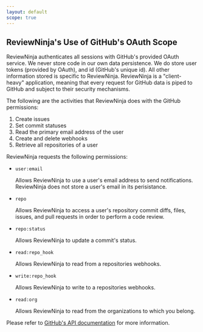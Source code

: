 ```yaml
---
layout: default
scope: true
---
```


## ReviewNinja's Use of GitHub's OAuth Scope

ReviewNinja authenticates all sessions with GitHub's provided OAuth service.
We never store code in our own data persistence. We do store user tokens
(provided by OAuth), and id (GitHub's unique id). All other information stored
is specific to ReviewNinja. ReviewNinja is a "client-heavy" application,
meaning that every request for GitHub data is piped to GitHub and subject to
their security mechanisms.

The following are the activities that ReviewNinja does with the GitHub
permissions:

  1. Create issues
  2. Set commit statuses
  3. Read the primary email address of the user
  4. Create and delete webhooks
  5. Retrieve all repositories of a user

ReviewNinja requests the following permissions:  

 * `user:email`

	Allows ReviewNinja to use a user's email address to send notifications.
	ReviewNinja does not store a user's email in its perisistance.

 * `repo`

	Allows ReviewNinja to access a user's repository commit diffs, files, issues,
	and pull requests in order to perform a code review.

 * `repo:status`

	Allows ReviewNinja to update a commit's status.

 * `read:repo_hook`

	Allows ReviewNinja to read from a repositories webhooks.

 * `write:repo_hook`

	Allows ReviewNinja to write to a repositories webhooks.

 * `read:org`

	Allows ReviewNinja to read from the organizations to which you belong.

Please refer to [GitHub's API documentation](https://developer.github.com/v3/oauth/#scopes) for more information.
